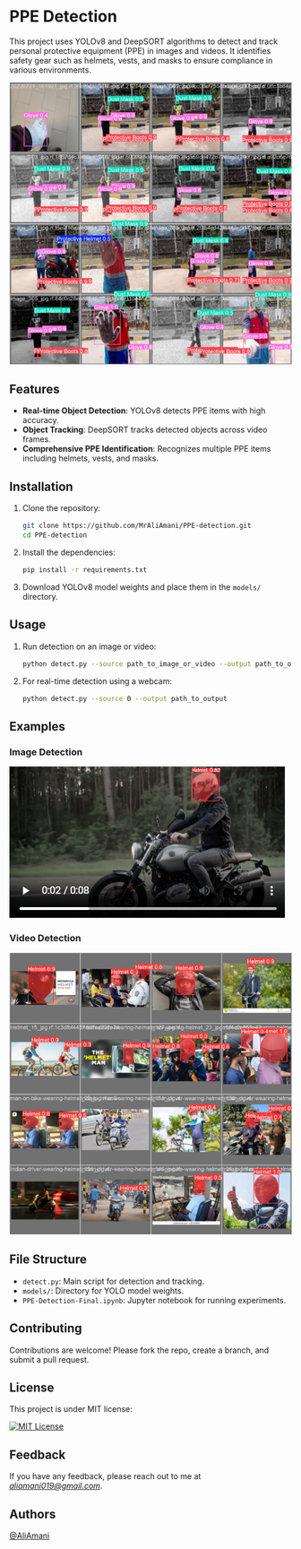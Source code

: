 # PPE Detection

This project uses YOLOv8 and DeepSORT algorithms to detect and track personal protective equipment (PPE) in images and videos. It identifies safety gear such as helmets, vests, and masks to ensure compliance in various environments.

![PPE Detection Example](images/PPE-Detection.png)

## Features

- **Real-time Object Detection**: YOLOv8 detects PPE items with high accuracy.
- **Object Tracking**: DeepSORT tracks detected objects across video frames.
- **Comprehensive PPE Identification**: Recognizes multiple PPE items including helmets, vests, and masks.

## Installation

1. Clone the repository:

    ```bash
    git clone https://github.com/MrAliAmani/PPE-detection.git
    cd PPE-detection
    ```

2. Install the dependencies:

    ```bash
    pip install -r requirements.txt
    ```

3. Download YOLOv8 model weights and place them in the `models/` directory.

## Usage

1. Run detection on an image or video:

    ```bash
    python detect.py --source path_to_image_or_video --output path_to_output
    ```

2. For real-time detection using a webcam:

    ```bash
    python detect.py --source 0 --output path_to_output
    ```

## Examples

### Image Detection

![Image Detection Result](images/helmet%20segmentation%20video.png)

### Video Detection

![Video Detection Result](images/helmet%20segmentation.png)

## File Structure

- `detect.py`: Main script for detection and tracking.
- `models/`: Directory for YOLO model weights.
- `PPE-Detection-Final.ipynb`: Jupyter notebook for running experiments.

## Contributing

Contributions are welcome! Please fork the repo, create a branch, and submit a pull request.

## License

This project is under MIT license:

[![MIT License](https://img.shields.io/badge/License-MIT-green.svg)](https://choosealicense.com/licenses/mit/)

## Feedback

If you have any feedback, please reach out to me at *<aliamani019@gmail.com>*.

## Authors

[@AliAmani](https://github.com/MrAliAmani)
